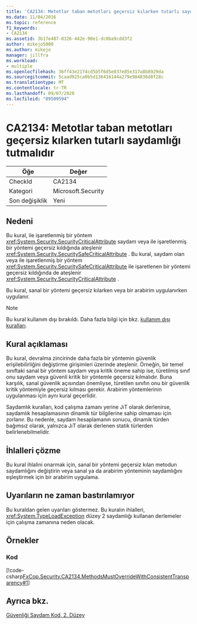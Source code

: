 ```yaml
---
title: 'CA2134: Metotlar taban metotları geçersiz kılarken tutarlı saydamlığı tutmalıdır'
ms.date: 11/04/2016
ms.topic: reference
f1_keywords:
- CA2134
ms.assetid: 3b17e487-0326-442e-90e1-dc0ba9cdd3f2
author: mikejo5000
ms.author: mikejo
manager: jillfra
ms.workload:
- multiple
ms.openlocfilehash: 36ff43e2174cd5b5f6d5e037e85e317a8b8929da
ms.sourcegitcommit: 5caad925ca0b5d136416144a279e984836d8f28c
ms.translationtype: MT
ms.contentlocale: tr-TR
ms.lasthandoff: 09/07/2020
ms.locfileid: "89509594"
---
```

# <a name="ca2134-methods-must-keep-consistent-transparency-when-overriding-base-methods"></a>CA2134: Metotlar taban metotları geçersiz kılarken tutarlı saydamlığı tutmalıdır

|Öğe|Değer|
|-|-|
|CheckId|CA2134|
|Kategori|Microsoft.Security|
|Son değişiklik|Yeni|

## <a name="cause"></a>Nedeni
Bu kural, ile işaretlenmiş bir yöntem <xref:System.Security.SecurityCriticalAttribute> saydam veya ile işaretlenmiş bir yöntemi geçersiz kıldığında ateşlenir <xref:System.Security.SecuritySafeCriticalAttribute> . Bu kural, saydam olan veya ile işaretlenmiş bir yöntem <xref:System.Security.SecuritySafeCriticalAttribute> ile işaretlenen bir yöntemi geçersiz kıldığında de ateşlenir <xref:System.Security.SecurityCriticalAttribute> .

Bu kural, sanal bir yöntemi geçersiz kılarken veya bir arabirim uygulanırken uygulanır.

> [!NOTE]
> Bu kural kullanım dışı bırakıldı. Daha fazla bilgi için bkz. [kullanım dışı kuralları](fxcop-unported-deprecated-rules.md).

## <a name="rule-description"></a>Kural açıklaması
Bu kural, devralma zincirinde daha fazla bir yöntemin güvenlik erişilebilirliğini değiştirme girişimleri üzerinde ateşlenir. Örneğin, bir temel sınıftaki sanal bir yöntem saydam veya kritik öneme sahip ise, türetilmiş sınıf onu saydam veya güvenli kritik bir yöntemle geçersiz kılmalıdır. Buna karşılık, sanal güvenlik açısından önemliyse, türetilen sınıfın onu bir güvenlik kritik yöntemiyle geçersiz kılması gerekir. Arabirim yöntemlerinin uygulanması için aynı kural geçerlidir.

Saydamlık kuralları, kod çalışma zamanı yerine JıT olarak derlenirse, saydamlık hesaplamasının dinamik tür bilgilerine sahip olmaması için zorlanır. Bu nedenle, saydam hesaplamanın sonucu, dinamik türden bağımsız olarak, yalnızca JıT olarak derlenen statik türlerden belirlenebilmelidir.

## <a name="how-to-fix-violations"></a>İhlalleri çözme
Bu kural ihlalini onarmak için, sanal bir yöntemi geçersiz kılan metodun saydamlığını değiştirin veya sanal ya da arabirim yönteminin saydamlığını eşleştirmek için bir arabirim uygulama.

## <a name="when-to-suppress-warnings"></a>Uyarıların ne zaman bastırılamıyor
Bu kuraldan gelen uyarıları göstermez. Bu kuralın ihlalleri, <xref:System.TypeLoadException> düzey 2 saydamlığı kullanan derlemeler için çalışma zamanına neden olacak.

## <a name="examples"></a>Örnekler

### <a name="code"></a>Kod
[!code-csharp[FxCop.Security.CA2134.MethodsMustOverrideWithConsistentTransparency#1](../code-quality/codesnippet/CSharp/ca2134-methods-must-keep-consistent-transparency-when-overriding-base-methods_1.cs)]

## <a name="see-also"></a>Ayrıca bkz.
[Güvenliği Saydam Kod, 2. Düzey](/dotnet/framework/misc/security-transparent-code-level-2)
